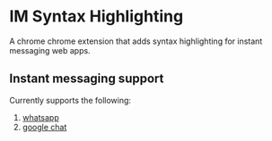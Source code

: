 # IM Syntax Highlighting
A chrome chrome extension that adds syntax highlighting for instant messaging web apps.

## Instant messaging support
Currently supports the following:
1. [whatsapp](https://web.whatsapp.com)
1. [google chat](https://chat.google.com)
